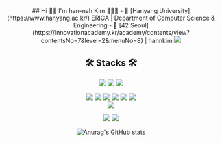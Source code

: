 <div align='center'>
## Hi 🙌🏼   I'm han-nah Kim 👩🏻‍💻 
- 🏫 [Hanyang University](https://www.hanyang.ac.kr/) ERICA | Department of Computer Science & Engineering
- 🏢 [42 Seoul](https://innovationacademy.kr/academy/contents/view?contentsNo=7&level=2&menuNo=8) | hannkim <img src="https://img.shields.io/badge/42-000000?style=flat-square&logo=42&logoColor=white"/></a>  
 
 
## 🛠 Stacks 🛠

<!--      badge 사용 방법
 <img src="https://img.shields.io/badge/쓰고자하는_텍스트-컬러코드?style=flat-square&logo=simpleicons에서_아이콘이름&logoColor=white"/></a>&nbsp 
-->

<img src="https://img.shields.io/badge/C-A8B9CC?style=flat-square&logo=C&logoColor=white"/></a>
<img src="https://img.shields.io/badge/C++-00599C?style=flat-square&logo=C%2B%2B&logoColor=white"/></a>
<img src="https://img.shields.io/badge/Python-3776AB?style=flat-square&logo=Python&logoColor=white"/></a>  

<img src="https://img.shields.io/badge/HTML5-E34F26?style=flat-square&logo=HTML5&logoColor=white"/></a>
<img src="https://img.shields.io/badge/CSS3-1572B6?style=flat-square&logo=CSS3&logoColor=white"/></a>
<img src="https://img.shields.io/badge/JavaScript-F7DF1E?style=flat-square&logo=JavaScript&logoColor=white"/></a>
<img src="https://img.shields.io/badge/Node.js-339933?style=flat-square&logo=Node.js&logoColor=white"/></a>
<img src="https://img.shields.io/badge/MySQL-4479A1?style=flat-square&logo=MySQL&logoColor=white"/></a>
<img src="https://img.shields.io/badge/PostgreSQL-4169E1?style=flat-square&logo=PostgreSQL&logoColor=white"/></a>  
<img src="https://img.shields.io/badge/React-61DAFB?style=flat-square&logo=React&logoColor=white"/></a>  

<img src="https://img.shields.io/badge/Docker-2496ED?style=flat-square&logo=Docker&logoColor=white"/></a>
<img src="https://img.shields.io/badge/Kubernetes-326CE5?style=flat-square&logo=Kubernetes&logoColor=white"/></a>  

[![Anurag's GitHub stats](https://github-readme-stats.vercel.app/api?username=Kimhan-nah&count_private=true&show_icons=true&theme=dracula)](https://github.com/anuraghazra/github-readme-stats)
 
</div>
